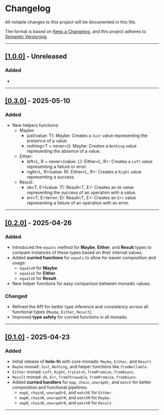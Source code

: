# Changelog

All notable changes to this project will be documented in this file.

The format is based on [Keep a Changelog](https://keepachangelog.com/en/1.0.0/), and this project adheres to [Semantic Versioning](https://semver.org/spec/v2.0.0.html).

---

## [[1.0.0]](https://github.com/richecr/holo-fn/releases/tag/v1.0.0) - Unreleased

### Added
- 

---

## [[0.3.0]](https://github.com/richecr/holo-fn/releases/tag/v0.3.0) - 2025-05-10

### Added
- New helpers functions:
  - Maybe:
    - just(value: T): Maybe<T>: Creates a `Just` value representing the presence of a value.
    - nothing<T = never>(): Maybe<T>: Creates a `Nothing` value representing the absence of a value.
  - Either:
    - left<L, R = never>(value: L): Either<L, R>: Creates a `Left` value representing a failure or error.
    - right<L, R>(value: R): Either<L, R>: Creates a `Right` value representing a success.
  - Result:
    - ok<T, E>(value: T): Result<T, E>: Creates an `Ok` value representing the success of an operation with a value.
    - err<T, E>(error: E): Result<T, E>: Creates an `Err` value representing a failure of an operation with an error.

---

## [[0.2.0]](https://github.com/richecr/holo-fn/releases/tag/v0.2.0) - 2025-04-26

### Added
- Introduced the `equals` method for **Maybe**, **Either**, and **Result** types to compare instances of these types based on their internal values.
- Added **curried functions** for `equals` to allow for easier composition and usage:
  - `equalsM` for **Maybe**.
  - `equalsE` for **Either**.
  - `equalsR` for **Result**.
- New helper functions for easy comparison between monadic values.

### Changed
- Refined the API for better type inference and consistency across all functional types (`Maybe`, `Either`, `Result`).
- Improved **type safety** for curried functions in all monads.
  
---

## [[0.1.0]](https://github.com/richecr/holo-fn/releases/tag/v0.1.0) - 2025-04-23

### Added
- Initial release of **holo-fn** with core monads: `Maybe`, `Either`, and `Result`.
- `Maybe` monad: `Just`, `Nothing`, and helper functions like `fromNullable`.
- `Either` monad: `Left`, `Right`, `tryCatch`, `fromPromise`, `fromAsync`.
- `Result` monad: `Ok`, `Err`, `fromThrowable`, `fromPromise`, `fromAsync`.
- Added **curried handlers** for `map`, `chain`, `unwrapOr`, and `match` for better composition and functional pipelines:
  - `mapE`, `chainE`, `unwrapOrE`, and `matchE` for `Either`.
  - `mapM`, `chainM`, `unwrapOrM`, and `matchM` for `Maybe`.
  - `mapR`, `chainR`, `unwrapOrR`, and `matchR` for `Result`.
  
---
